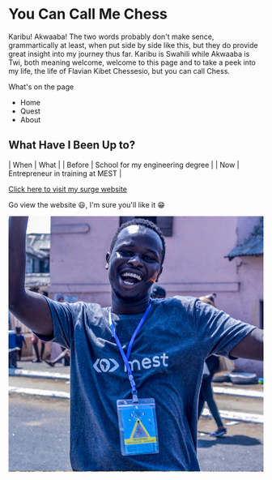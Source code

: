 # You Can Call Me Chess

Karibu! Akwaaba! The two words probably don't make sence, grammartically at least, when put side by side like this, but they do provide great insight into my journey thus far. Karibu is Swahili while Akwaaba is Twi, both meaning welcome, welcome to this page and to take a peek into my life, the life of Flavian Kibet Chessesio, but you can call Chess.

What's on the page

* Home
* Quest
* About

## What Have I Been Up to?

| When | What |
| Before | School for my engineering degree |
| Now | Entrepreneur in training at MEST |


[Click here to visit my surge website](https://kibetchessesio.surge.sh)

Go view the website :smiley:, I'm sure you'll like it :grin:

![picture of Chess](/images/chess.jpg)